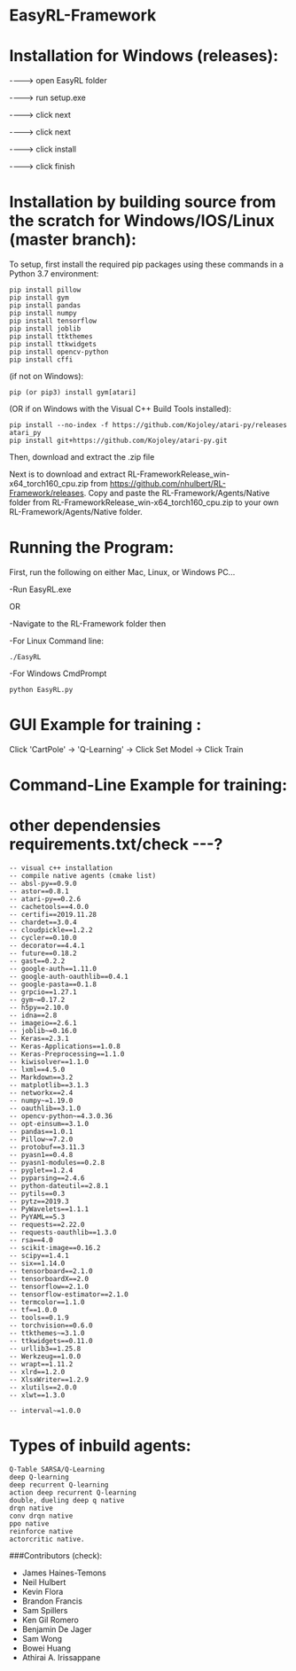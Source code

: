 # EasyRL-Framework

# Installation for Windows (releases):
  
----> open EasyRL folder

----> run setup.exe

----> click next

----> click next

----> click install

----> click finish

# Installation by building source from the scratch for Windows/IOS/Linux (master branch):
To setup, first install the required pip packages using these commands
 in a Python 3.7 environment:
```
pip install pillow
pip install gym
pip install pandas
pip install numpy
pip install tensorflow
pip install joblib
pip install ttkthemes
pip install ttkwidgets
pip install opencv-python
pip install cffi
```

(if not on Windows): 
```
pip (or pip3) install gym[atari]
```
(OR if on Windows with the Visual C++ Build Tools installed):
```
pip install --no-index -f https://github.com/Kojoley/atari-py/releases atari_py
pip install git+https://github.com/Kojoley/atari-py.git
```

Then, download and extract the .zip file

Next is to download and extract RL-FrameworkRelease_win-x64_torch160_cpu.zip from https://github.com/nhulbert/RL-Framework/releases.
Copy and paste the RL-Framework/Agents/Native folder from RL-FrameworkRelease_win-x64_torch160_cpu.zip to your own RL-Framework/Agents/Native folder.

# Running the Program:
First, run the following on either Mac, Linux, or Windows PC...

-Run EasyRL.exe

OR

-Navigate to the RL-Framework folder then

-For Linux Command line:
```
./EasyRL
```
-For Windows CmdPrompt
```
python EasyRL.py
```

# GUI Example for training :
Click 'CartPole' -> 'Q-Learning' -> Click Set Model -> Click Train

# Command-Line Example for training:


# other dependensies requirements.txt/check ---? 
```
-- visual c++ installation
-- compile native agents (cmake list)
-- absl-py==0.9.0
-- astor==0.8.1
-- atari-py==0.2.6
-- cachetools==4.0.0
-- certifi==2019.11.28
-- chardet==3.0.4
-- cloudpickle==1.2.2
-- cycler==0.10.0
-- decorator==4.4.1
-- future==0.18.2
-- gast==0.2.2
-- google-auth==1.11.0
-- google-auth-oauthlib==0.4.1
-- google-pasta==0.1.8
-- grpcio==1.27.1
-- gym~=0.17.2
-- h5py==2.10.0
-- idna==2.8
-- imageio==2.6.1
-- joblib~=0.16.0
-- Keras==2.3.1
-- Keras-Applications==1.0.8
-- Keras-Preprocessing==1.1.0
-- kiwisolver==1.1.0
-- lxml==4.5.0
-- Markdown==3.2
-- matplotlib==3.1.3
-- networkx==2.4
-- numpy~=1.19.0
-- oauthlib==3.1.0
-- opencv-python~=4.3.0.36
-- opt-einsum==3.1.0
-- pandas==1.0.1
-- Pillow~=7.2.0
-- protobuf==3.11.3
-- pyasn1==0.4.8
-- pyasn1-modules==0.2.8
-- pyglet==1.2.4
-- pyparsing==2.4.6
-- python-dateutil==2.8.1
-- pytils==0.3
-- pytz==2019.3
-- PyWavelets==1.1.1
-- PyYAML==5.3
-- requests==2.22.0
-- requests-oauthlib==1.3.0
-- rsa==4.0
-- scikit-image==0.16.2
-- scipy==1.4.1
-- six==1.14.0
-- tensorboard==2.1.0
-- tensorboardX==2.0
-- tensorflow==2.1.0
-- tensorflow-estimator==2.1.0
-- termcolor==1.1.0
-- tf==1.0.0
-- tools==0.1.9
-- torchvision==0.6.0
-- ttkthemes~=3.1.0
-- ttkwidgets==0.11.0
-- urllib3==1.25.8
-- Werkzeug==1.0.0
-- wrapt==1.11.2
-- xlrd==1.2.0
-- XlsxWriter==1.2.9
-- xlutils==2.0.0
-- xlwt==1.3.0

-- interval~=1.0.0
```


# Types of inbuild agents: 
```
Q-Table SARSA/Q-Learning
deep Q-learning
deep recurrent Q-learning
action deep recurrent Q-learning
double, dueling deep q native
drqn native
conv drqn native
ppo native
reinforce native
actorcritic native. 
```

###Contributors (check):
* James Haines-Temons
* Neil Hulbert
* Kevin Flora
* Brandon Francis
* Sam Spillers
* Ken Gil Romero
* Benjamin De Jager
* Sam Wong
* Bowei Huang
* Athirai A. Irissappane
